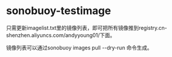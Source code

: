 # sonobuoy-testimage

只需更新imagelist.txt里的镜像列表，即可把所有镜像推到registry.cn-shenzhen.aliyuncs.com/andyyoung01/下面。

镜像列表可以通过sonobuoy images pull --dry-run 命令生成。